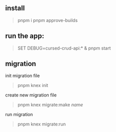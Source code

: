 ## install

> pnpm i
> pnpm approve-builds

## run the app:

> SET DEBUG=cursed-crud-api:\* & pnpm start

## migration

init migration file

> pnpm knex init

create new migration file

> pnpm knex migrate:make _name_

run migration

> pnpm knex migrate:run
